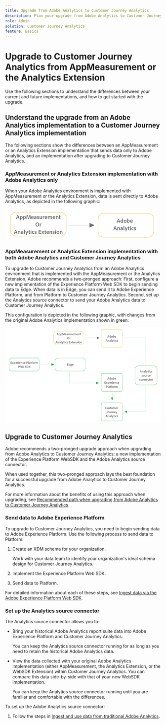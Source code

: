 ```yaml
---
title: Upgrade from Adobe Analytics to Customer Journey Analytics
description: Plan your upgrade from Adobe Analytics to Customer Journey Analytics
role: Admin
solution: Customer Journey Analytics
feature: Basics
---
```

# Upgrade to Customer Journey Analytics from AppMeasurement or the Analytics Extension

Use the following sections to understand the differences between your current and future implementations, and how to get started with the upgrade.

## Understand the upgrade from an Adobe Analytics implementation to a Customer Journey Analytics implementation

The following sections show the differences between an AppMeasurement or an Analytics Extension implementation that sends data only to Adobe Analytics, and an implementation after upgrading to Customer Journey Analytics. 

### AppMeasurement or Analytics Extension implementation with Adobe Analytics only

When your Adobe Analytics environment is implemented with AppMeasurement or the Analytics Extension, data is sent directly to Adobe Analytics, as depicted in the following graphic:

![Anlytics WebSDK implementation AA only](assets/appmeasurement-analytics-extension-aa.png)

### AppMeasurement or Analytics Extension implementation with both Adobe Analytics and Customer Journey Analytics

To upgrade to Customer Journey Analytics from an Adobe Analytics environment that is implemented with the AppMeasurement or the Analytics Extension, Adobe recommends a two-pronged approach: First, configure a new implementation of the Experience Platform Web SDK to begin sending data to Edge. When data is in Edge, you can send it to Adobe Experience Platform, and from Platform to Customer Journey Analytics. Second, set up the Analytics source connector to send your Adobe Analytics data to Customer Journey Analytics. 

This configuration is depicted in the following graphic, with changes from the original Adobe Analytics implementation shown in green:

![Analytics Extension implementation](assets/appmeasurement-analytics-extension-cja.png)

## Upgrade to Customer Journey Analytics

Adobe recommends a two-pronged upgrade approach when upgrading from Adobe Analytics to Customer Journey Analytics: a new implementation of the Experience Platform WebSDK and the Adobe Analytics source connector.

When used together, this two-pronged approach lays the best foundation for a successful upgrade from Adobe Analytics to Customer Journey Analytics.

For more information about the benefits of using this approach when upgrading, see [Recommended path when upgrading from Adobe Analytics to Customer Journey Analytics](/help/getting-started/cja-upgrade/cja-upgrade-recommendations.md).

### Send data to Adobe Experience Platform

To upgrade to Customer Journey Analytics, you need to begin sending data to Adobe Experience Platform. Use the following process to send data to Platform: 

1. Create an XDM schema for your organization.

   Work with your data team to identify your organization's ideal schema design for Customer Journey Analytics.

1. Implement the Experience Platform Web SDK.

1. Send data to Platform.

For detailed information about each of these steps, see [Ingest data via the Adobe Experience Platform Web SDK](/help/data-ingestion/aepwebsdk.md).

### Set up the Analytics source connector

The Analytics source connector allows you to:

   * Bring your historical Adobe Analytics report suite data into Adobe Experience Platform and Customer Journey Analytics. 
   
     You can keep the Analytics source connector running for as long as you need to retain the historical Adobe Analytics data. 
   
   * View the data collected with your original Adobe Analytics implementation (either AppMeasurement, the Analytics Extension, or the WebSDK Extension) within Customer Journey Analytics. You can compare this data side-by-side with that of your new WebSDK implementation. 
   
     You can keep the Analytics source connector running until you are familiar and comfortable with the differences. <!--elaborate on what those differences are? -->

To set up the Adobe Analytics source connector:

1. Follow the steps in [Ingest and use data from traditional Adobe Analytics](/help/data-ingestion/analytics.md). 


